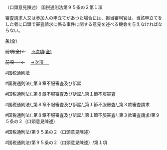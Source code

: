 （口頭意見陳述）
国税通則法第９５条の２第１項

審査請求人又は参加人の申立てがあつた場合には、担当審判官は、当該申立てをした者に口頭で審査請求に係る事件に関する意見を述べる機会を与えなければならない。

[条(全)](国税通則法＿＿＿＿＿第９５条の２_.md)

~~前項(全)←~~　  [→次項(全)](国税通則法＿＿＿＿＿第９５条の２第２項_.md)

~~前項 　 ←~~　  [→次項 　 ](国税通則法＿＿＿＿＿第９５条の２第２項.md)



#国税通則法

#国税通則法/_第８章不服審査及び訴訟

#国税通則法/_第８章不服審査及び訴訟/_第１節不服審査

#国税通則法/_第８章不服審査及び訴訟/_第１節不服審査/_第３款審査請求

#国税通則法/_第８章不服審査及び訴訟/_第１節不服審査/_第３款審査請求/第９５条の２（口頭意見陳述）

#国税通則法/第９５条の２（口頭意見陳述）

#国税通則法/第９５条の２（口頭意見陳述）/第１項

